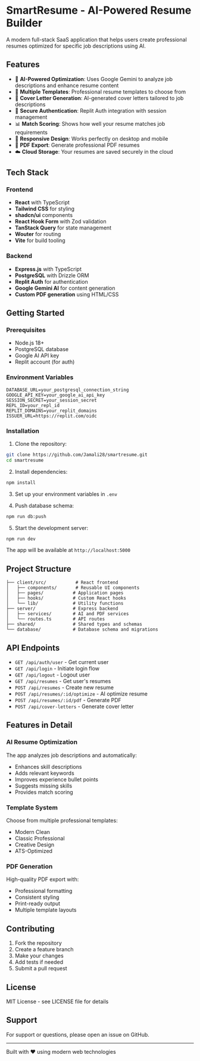 # SmartResume - AI-Powered Resume Builder

A modern full-stack SaaS application that helps users create professional resumes optimized for specific job descriptions using AI.

## Features

- 🤖 **AI-Powered Optimization**: Uses Google Gemini to analyze job descriptions and enhance resume content
- 📄 **Multiple Templates**: Professional resume templates to choose from
- 📝 **Cover Letter Generation**: AI-generated cover letters tailored to job descriptions
- 🔐 **Secure Authentication**: Replit Auth integration with session management
- 📊 **Match Scoring**: Shows how well your resume matches job requirements
- 📱 **Responsive Design**: Works perfectly on desktop and mobile
- 💾 **PDF Export**: Generate professional PDF resumes
- ☁️ **Cloud Storage**: Your resumes are saved securely in the cloud

## Tech Stack

### Frontend
- **React** with TypeScript
- **Tailwind CSS** for styling
- **shadcn/ui** components
- **React Hook Form** with Zod validation
- **TanStack Query** for state management
- **Wouter** for routing
- **Vite** for build tooling

### Backend
- **Express.js** with TypeScript
- **PostgreSQL** with Drizzle ORM
- **Replit Auth** for authentication
- **Google Gemini AI** for content generation
- **Custom PDF generation** using HTML/CSS

## Getting Started

### Prerequisites
- Node.js 18+
- PostgreSQL database
- Google AI API key
- Replit account (for auth)

### Environment Variables
```
DATABASE_URL=your_postgresql_connection_string
GOOGLE_API_KEY=your_google_ai_api_key
SESSION_SECRET=your_session_secret
REPL_ID=your_repl_id
REPLIT_DOMAINS=your_replit_domains
ISSUER_URL=https://replit.com/oidc
```

### Installation

1. Clone the repository:
```bash
git clone https://github.com/Jamali28/smartresume.git
cd smartresume
```

2. Install dependencies:
```bash
npm install
```

3. Set up your environment variables in `.env`

4. Push database schema:
```bash
npm run db:push
```

5. Start the development server:
```bash
npm run dev
```

The app will be available at `http://localhost:5000`

## Project Structure

```
├── client/src/           # React frontend
│   ├── components/       # Reusable UI components
│   ├── pages/           # Application pages
│   ├── hooks/           # Custom React hooks
│   └── lib/             # Utility functions
├── server/              # Express backend
│   ├── services/        # AI and PDF services
│   └── routes.ts        # API routes
├── shared/              # Shared types and schemas
└── database/            # Database schema and migrations
```

## API Endpoints

- `GET /api/auth/user` - Get current user
- `GET /api/login` - Initiate login flow
- `GET /api/logout` - Logout user
- `GET /api/resumes` - Get user's resumes
- `POST /api/resumes` - Create new resume
- `POST /api/resumes/:id/optimize` - AI optimize resume
- `POST /api/resumes/:id/pdf` - Generate PDF
- `POST /api/cover-letters` - Generate cover letter

## Features in Detail

### AI Resume Optimization
The app analyzes job descriptions and automatically:
- Enhances skill descriptions
- Adds relevant keywords
- Improves experience bullet points
- Suggests missing skills
- Provides match scoring

### Template System
Choose from multiple professional templates:
- Modern Clean
- Classic Professional
- Creative Design
- ATS-Optimized

### PDF Generation
High-quality PDF export with:
- Professional formatting
- Consistent styling
- Print-ready output
- Multiple template layouts

## Contributing

1. Fork the repository
2. Create a feature branch
3. Make your changes
4. Add tests if needed
5. Submit a pull request

## License

MIT License - see LICENSE file for details

## Support

For support or questions, please open an issue on GitHub.

---

Built with ❤️ using modern web technologies